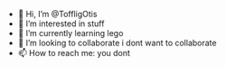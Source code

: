 - 👋 Hi, I’m @ToffligOtis
- 👀 I’m interested in stuff
- 🌱 I’m currently learning lego
- 💞️ I’m looking to collaborate i dont want to collaborate
- 📫 How to reach me: you dont

<!---
ToffligOtis/ToffligOtis is a ✨ special ✨ repository because its `README.md` (this file) appears on your GitHub profile.
You can click the Preview link to take a look at your changes.
--->
